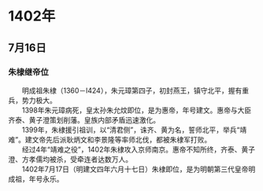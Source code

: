 # 1402年
## 7月16日
### 朱棣继帝位
　　明成祖朱棣（1360－l424），朱元璋第四子，初封燕王，镇守北平，握有重兵，势力极大。<br>　　1398年朱元璋病死，皇太孙朱允炆即位，是为惠帝，年号建文。惠帝与大臣齐泰、黄子澄策划削藩。皇族内部矛盾迅速激化。<br>　　1399年，朱棣援引祖训，以“清君侧”，诛齐、黄为名，誓师北平，举兵“靖难”。建文帝先后派耿炳文和李景隆等率师北伐，都被朱棣军打败。<br>　　经过4年“靖难之役”，1402年朱棣攻入京师南京。惠帝不知所终，齐泰、黄子澄、方孝儒均被杀，受牵连者达数万人。<br>　　1402年7月17日（明建文四年六月十七日）朱棣即位，是为明朝第三代皇帝明成祖，年号永乐。
<comment/>